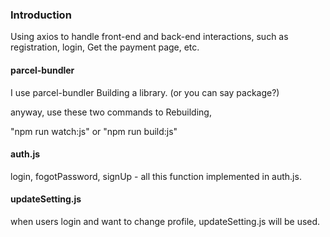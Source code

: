 ### Introduction

Using axios to handle front-end and back-end interactions, such as registration, login, Get the payment page, etc.

#### parcel-bundler

I use parcel-bundler Building a library. (or you can say package?)

anyway, use these two commands to Rebuilding,

"npm run watch:js" or "npm run build:js"

#### auth.js

login, fogotPassword, signUp - all this function implemented in auth.js.

#### updateSetting.js

when users login and want to change profile, updateSetting.js will be used.

